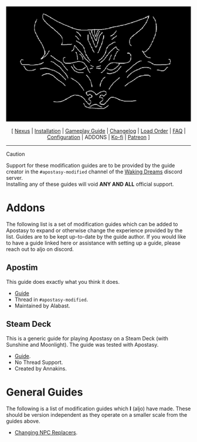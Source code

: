 ![](https://raw.githubusercontent.com/Oghma-Infinium/Apostasy/main/images/Banner.png)

<p align="center">
  [ <a href="https://www.nexusmods.com/skyrimspecialedition/mods/118893">Nexus</a> |
  <a href="https://github.com/Oghma-Infinium/Apostasy/blob/main/README.md">Installation</a> |
  <a href="https://github.com/Oghma-Infinium/Apostasy/blob/main/GAMEPLAY.md">Gameplay Guide</a> |
  <a href="https://github.com/Oghma-Infinium/Apostasy/blob/main/CHANGELOG.md">Changelog</a> |
  <a href="https://loadorderlibrary.com/lists/apostasy">Load Order</a> |
  <a href="https://github.com/Oghma-Infinium/Apostasy/blob/main/Documentation/FAQ.md">FAQ</a> |
  <a href="https://github.com/Oghma-Infinium/Apostasy/blob/main/Documentation/CONFIG.md">Configuration</a> |
  ADDONS |
  <a href="https://ko-fi.com/aljoxo">Ko-fi</a> | 
  <a href="https://www.patreon.com/aljoxo">Patreon</a> ]
</p>

---

>[!CAUTION]
>Support for these modification guides are to be provided by the guide creator in the `#apostasy-modified` channel of the [Waking Dreams](https://discord.gg/4WwqfK5yHg) discord server.   
>Installing any of these guides will void **ANY AND ALL** official support.

# Addons

The following list is a set of modification guides which can be added to Apostasy to expand or otherwise change the experience provided by the list. Guides are to be kept up-to-date by the guide author. If you would like to have a guide linked here or assistance with setting up a guide, please reach out to aljo on discord.

## Apostim

This guide does exactly what you think it does.
 - [Guide](https://github.com/AlabastTheSane/Fuckaroundfindout/blob/main/Apostim.md)
 - Thread in `#apostasy-modified`.
 - Maintained by Alabast.

## Steam Deck

This is a generic guide for playing Apostasy on a Steam Deck (with Sunshine and Moonlight). The guide was tested with Apostasy.
 - [Guide](https://github.com/annakins/Skyrim/blob/main/SteamDeck.md).
 - No Thread Support.
 - Created by Annakins.

# General Guides

The following is a list of modification guides which **I** (aljo) have made. These should be version independent as they operate on a smaller scale from the guides above.
 - [Changing NPC Replacers](https://www.youtube.com/watch?v=RsT7xquG5QA).